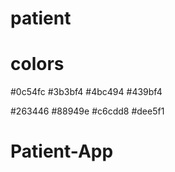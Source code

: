 # patient

# colors


#0c54fc
#3b3bf4
#4bc494
#439bf4

#263446
#88949e
#c6cdd8
#dee5f1

# Patient-App
